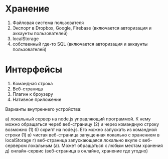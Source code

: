 # Хранение

1) Файловая система пользователя
2) Экспорт в Dropbox, Google, Firebase (включается авторизация и аккаунты пользователей)
3) localStorage
4) собственный где-то SQL (включается авторизация и аккаунты пользователей)


# Интерфейсы
    
1. Командная строка
2. Веб-страница
3. Плагин к броузеру
4. Нативное приложение

Варианты внутреннего устройства:

а) локальный сервер на node.js управляющий программой. К нему можно обращаться череб веб-страницу (2) и через командную строку возможно (1)
б) скрипт на node.js. Его можно запускать из командной строки (1)
в) чистая веб-страница запущенная локально с хранением в localStorage
г) веб-страница запускающаяся локально вкупе с веб-сервером локальным (а). Может обращаться к любым местам хранения
д) онлайн-сервис (веб-страница в онлайне, хранение где угодно)
